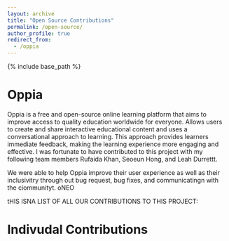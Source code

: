 ```yaml
---
layout: archive
title: "Open Source Contributions"
permalink: /open-source/
author_profile: true
redirect_from:
  - /oppia
---
```


{% include base_path %}



Oppia 
======
Oppia is a free and open-source online learning platform that aims to improve access to quality education worldwide for everyone. Allows users to create and share interactive educational content and uses a conversational approach to learning. This approach provides learners immediate feedback, making the learning experience more engaging and effective. I was fortunate to have contributed to this project with my following team members Rufaida Khan, Seoeun Hong, and Leah Durrettt. 

We were able to help Oppia improve their user experience as well as their inclusivitry through out bug request, bug fixes, and communicatingn with the ciommunityt. oNEO



tHIS ISNA LIST OF ALL OUR CONTRIBUTIONS TO THIS PROJECT:









Indivudal Contributions 
======